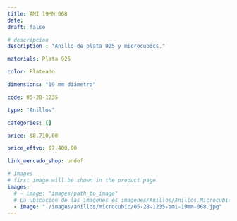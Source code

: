 ```yaml
---
title: AMI 19MM 068
date: 
draft: false

# descripcion
description : "Anillo de plata 925 y microcubics."

materials: Plata 925

color: Plateado

dimensions: "19 mm diámetro"

code: 05-28-1235

type: "Anillos"

categories: []

price: $8.710,00

price_eftvo: $7.400,00

link_mercado_shop: undef

# Images
# first image will be shown in the product page
images:
  # - image: "images/path_to_image"
  # La ubicacion de las imagenes es imagenes/Anillos/Anillos.Microcubic/05-28-1235-ami-19mm-068
  - image: "./images/anillos/microcubic/05-28-1235-ami-19mm-068.jpg"
---
```

